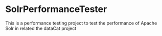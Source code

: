 SolrPerformanceTester
=====================

This is a performance testing project to test the performance of Apache Solr in related the dataCat project
